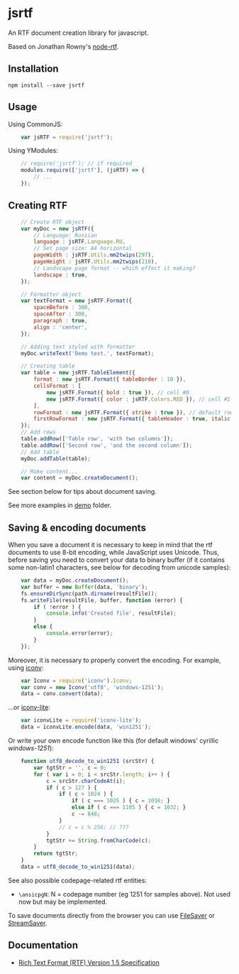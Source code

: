 jsrtf
=====

An RTF document creation library for javascript.

Based on Jonathan Rowny's [node-rtf](https://github.com/jrowny/node-rtf).

Installation
------------

```shell
npm install --save jsrtf
```

Usage
-----

Using CommonJS:
```javascript
    var jsRTF = require('jsrtf');
```
Using YModules:
```javascript
    // require('jsrtf'); // if required
    modules.require(['jsrtf'], (jsRTF) => {
        // ...
    });
```

Creating RTF
------------

```javascript
    // Create RTF object
    var myDoc = new jsRTF({
        // Language: Russian
        language : jsRTF.Language.RU,
        // Set page size: A4 horizontal
        pageWidth : jsRTF.Utils.mm2twips(297),
        pageHeight : jsRTF.Utils.mm2twips(210),
        // Landscape page format -- which effect it making?
        landscape : true,
    });

    // Formatter object
    var textFormat = new jsRTF.Format({
        spaceBefore : 300,
        spaceAfter : 300,
        paragraph : true,
        align : 'center',
    });

    // Adding text styled with formatter
    myDoc.writeText('Demo text.', textFormat);

    // Creating table
    var table = new jsRTF.TableElement({
        format : new jsRTF.Format({ tableBorder : 10 }),
        cellsFormat : [
            new jsRTF.Format({ bold : true }), // cell #0
            new jsRTF.Format({ color : jsRTF.Colors.RED }), // cell #1
        ],
        rowFormat : new jsRTF.Format({ strike : true }), // default row
        firstRowFormat : new jsRTF.Format({ tableHeader : true, italic : true }), // first row
    });
    // Add rows
    table.addRow(['Table row', 'with two columns']);
    table.addRow(['Second row', 'and the second column']);
    // Add table
    myDoc.addTable(table);

    // Make content...
    var content = myDoc.createDocument();

```
See section below for tips about document saving.

See more examples in [demo](demo) folder.

Saving & encoding documents
---------------------------

When you save a document it is necessary to keep in mind that the rtf documents to use 8-bit encoding, while JavaScript uses Unicode. Thus, before saving you need to convert your data to binary buffer (if it contains some non-latin1 characters, see below for decoding from unicode samples):
```javascript
    var data = myDoc.createDocument();
    var buffer = new Buffer(data, 'binary');
    fs.ensureDirSync(path.dirname(resultFile));
    fs.writeFile(resultFile, buffer, function (error) {
        if ( !error ) {
            console.info('Created file', resultFile);
        }
        else {
            console.error(error);
        }
    });
```
Moreover, it is necessary to properly convert the encoding. For example, using [iconv](https://github.com/bnoordhuis/node-iconv):

```javascript
    var Iconv = require('iconv').Iconv;
    var conv = new Iconv('utf8', 'windows-1251');
    data = conv.convert(data);
```
...or [iconv-lite](https://github.com/ashtuchkin/iconv-lite):
```javascript
    var iconvLite = require('iconv-lite');
    data = iconvLite.encode(data, 'win1251');
```
Or write your own encode function like this (for default windows' cyrillic *windows-1251*):
```javascript
    function utf8_decode_to_win1251 (srcStr) {
        var tgtStr = '', c = 0;
        for ( var i = 0; i < srcStr.length; i++ ) {
            c = srcStr.charCodeAt(i);
            if ( c > 127 ) {
                if ( c > 1024 ) {
                    if ( c === 1025 ) { c = 1016; }
                    else if ( c === 1105 ) { c = 1032; }
                    c -= 848;
                }
                // c = c % 256; // ???
            }
            tgtStr += String.fromCharCode(c);
        }
        return tgtStr;
    }
    data = utf8_decode_to_win1251(data);
```
See also possible codepage-related rtf entities:

- `\ansicpgN`: N = codepage number (eg 1251 for samples above). Not used now but may be implemented.

To save documents directly from the browser you can use [FileSaver](https://github.com/eligrey/FileSaver.js/) or [StreamSaver](https://github.com/jimmywarting/StreamSaver.js).

Documentation
-------------

- [Rich Text Format (RTF) Version 1.5 Specification](http://www.biblioscape.com/rtf15_spec.htm)

